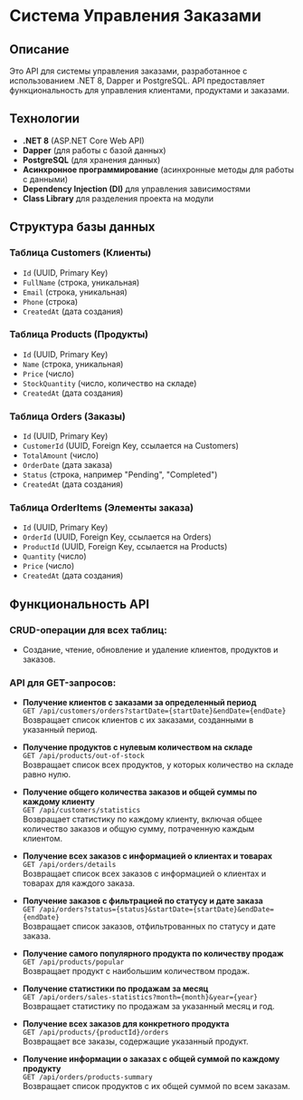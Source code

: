 # Система Управления Заказами

## Описание

Это API для системы управления заказами, разработанное с использованием .NET 8, Dapper и PostgreSQL. API предоставляет функциональность для управления клиентами, продуктами и заказами.

## Технологии

- **.NET 8** (ASP.NET Core Web API)
- **Dapper** (для работы с базой данных)
- **PostgreSQL** (для хранения данных)
- **Асинхронное программирование** (асинхронные методы для работы с данными)
- **Dependency Injection (DI)** для управления зависимостями
- **Class Library** для разделения проекта на модули

## Структура базы данных

### Таблица Customers (Клиенты)

- `Id` (UUID, Primary Key)
- `FullName` (строка, уникальная)
- `Email` (строка, уникальная)
- `Phone` (строка)
- `CreatedAt` (дата создания)

### Таблица Products (Продукты)

- `Id` (UUID, Primary Key)
- `Name` (строка, уникальная)
- `Price` (число)
- `StockQuantity` (число, количество на складе)
- `CreatedAt` (дата создания)

### Таблица Orders (Заказы)

- `Id` (UUID, Primary Key)
- `CustomerId` (UUID, Foreign Key, ссылается на Customers)
- `TotalAmount` (число)
- `OrderDate` (дата заказа)
- `Status` (строка, например "Pending", "Completed")
- `CreatedAt` (дата создания)

### Таблица OrderItems (Элементы заказа)

- `Id` (UUID, Primary Key)
- `OrderId` (UUID, Foreign Key, ссылается на Orders)
- `ProductId` (UUID, Foreign Key, ссылается на Products)
- `Quantity` (число)
- `Price` (число)
- `CreatedAt` (дата создания)

## Функциональность API

### CRUD-операции для всех таблиц:

- Создание, чтение, обновление и удаление клиентов, продуктов и заказов.

### API для GET-запросов:

- **Получение клиентов с заказами за определенный период**  
  `GET /api/customers/orders?startDate={startDate}&endDate={endDate}`  
  Возвращает список клиентов с их заказами, созданными в указанный период.

- **Получение продуктов с нулевым количеством на складе**  
  `GET /api/products/out-of-stock`  
  Возвращает список всех продуктов, у которых количество на складе равно нулю.

- **Получение общего количества заказов и общей суммы по каждому клиенту**  
  `GET /api/customers/statistics`  
  Возвращает статистику по каждому клиенту, включая общее количество заказов и общую сумму, потраченную каждым клиентом.

- **Получение всех заказов с информацией о клиентах и товарах**  
  `GET /api/orders/details`  
  Возвращает список всех заказов с информацией о клиентах и товарах для каждого заказа.

- **Получение заказов с фильтрацией по статусу и дате заказа**  
  `GET /api/orders?status={status}&startDate={startDate}&endDate={endDate}`  
  Возвращает список заказов, отфильтрованных по статусу и дате заказа.

- **Получение самого популярного продукта по количеству продаж**  
  `GET /api/products/popular`  
  Возвращает продукт с наибольшим количеством продаж.

- **Получение статистики по продажам за месяц**  
  `GET /api/orders/sales-statistics?month={month}&year={year}`  
  Возвращает статистику по продажам за указанный месяц и год.

- **Получение всех заказов для конкретного продукта**  
  `GET /api/products/{productId}/orders`  
  Возвращает все заказы, содержащие указанный продукт.

- **Получение информации о заказах с общей суммой по каждому продукту**  
  `GET /api/orders/products-summary`  
  Возвращает список продуктов с их общей суммой по всем заказам.